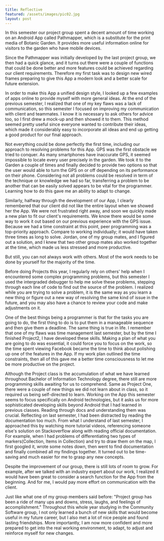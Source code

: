 ```yaml
---
title: Reflective
featured: /assets/images/pic02.jpg
layout: post
---
```


In this semester our project group spent a decent amount of time working on an Android App called Pathmapper, which is a substitute for the print media of Botanic Garden. It provides more useful information online for visitors to the garden who have mobile devices.


Since the Pathmapper was initially developed by the last project group, we then had a quick glance, and it turns out there were a couple of functions that could be done better and more features could be achieved regarding our client requirements. Therefore my first task was to design new wired frames preparing to give this App a modern look and a better scale for future extension.


In order to make this App a unified design style, I looked up a few examples of apps online to provide myself with more general ideas. At the end of the previous semester, I realized that one of my key flaws was a lack of communication, so this semester I focused on improving my communication with client and teammates. I know it is necessary to ask others for advice too, so I first drew a mock-up and then showed it to them. This method seemed pretty useful since everyone wanted to contribute their ideas, which made it considerably easy to incorporate all ideas and end up getting a good product for our final approach.


Not everything could be done perfectly the first time, including our approach to resolving problems for this App. GPS was the first obstacle we tried to conquer. As many smartphones have inaccurate GPS, it seemed impossible to locate every user precisely in the garden. We took it to the Garden a couple of times and finally decided to provide two options so that the user would able to turn the GPS on or off depending on its performance on their phone. Considering not all problems could be resolved in term of the technique or knowledge we had so far, transferring a problem to be another that can be easily solved appears to be vital for the programmer. Learning how to do this gave me an ability to adapt to change.


Similarly, halfway through the development of our App, I clearly remembered that our client did not like the entire layout when we showed her the App. We were not frustrated right away, and soon we quickly made a new plan to fit our client&#39;s requirements. We know there would be some way to work it out based on our previous experience with the GPS issue. Because we had a time constraint at this point, peer programming was a top-priority approach. Compare to working individually; it would have taken three times as long to solve. Jordan, one of my group mates, and I figured out a solution, and I knew that two other group mates also worked together at the time, which made us less stressed and more productive.


But still, you can not always work with others. Most of the work needs to be done by yourself for the majority of the time.


Before doing Projects this year, I regularly rely on others&#39; help when I encountered some complex programming problems, but this semester I used the intergraded debugger to help me solve these problems, stepping through each line of code to find out the source of the problem. I realized while you are trying to solve a problem, it is the same way as you learn a new thing or figure out a new way of resolving the same kind of issue in the future, and you may also have a chance to review your code and make adjustments on it.


One of the best things being a programmer is that for the tasks you are going to do, the first thing to do is to put them in a manageable sequence and then give them a deadline. The same thing is true in life. I remember that one of my flaws was time management last semester, but by the time I finished Project2, I have developed these skills. Making a plan of what you are going to do was essential, it could force you to focus on the work, so the time spent viewing Facebook became the time to think about polishing up one of the features in the App. If my work plan outlined the time constraints, then all of this gave me a better time consciousness to let me be more productive on the project.


Although the Project class is the accumulation of what we have learned throughout Bachelor of Information Technology degree, there still are more programming skills awaiting for us to comprehend. Same as Project One, there were a couple of new things we did not learn about in class, so it required us being self-directed to learn. Working on the App this semester seems to focus specifically on Android technologies, but it asks us for more sophisticated developing skills beyond Android that I had learned in previous classes. Reading through docs and understanding them was crucial. Reflecting on last semester, I had been distracted by reading the documentation too much. From what I understand of last semester, I approached this by watching more tutorial videos, referencing someone else&#39;s solution on Stackoverflow along with reading official documentation. For example, when I had problems of differentiating two types of markers(Collection, Items in Collection) and try to draw them on the map, I first googled it, wrote some notes down, then went to find documentation and finally combined all my findings together. It turned out to be time-saving and much easier for me to grasp any new concepts.


Despite the improvement of our group, there is still lots of room to grow. For example, after we talked with an industry expert about our work, I realized it would have been great to consider a search function for the App from the beginning. And for me, I would pay more effort on communication with the client.


Just like what one of my group members said before: &quot;Project group has been a ride of many ups and downs, stress, laughs, and feelings of accomplishment.&quot; Throughout this whole year studying in the Community Software group, I not only learned a bunch of new skills that would become useful in my future career, but I also met a lot of nice people and found lasting friendships. More importantly, I am now more confident and more prepared to get into the real working environment, to adapt, to adjust and reinforce myself for new changes.

